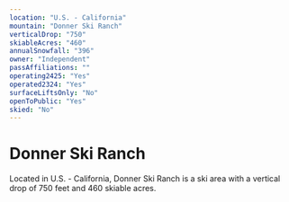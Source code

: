 ```yaml
---
location: "U.S. - California"
mountain: "Donner Ski Ranch"
verticalDrop: "750"
skiableAcres: "460"
annualSnowfall: "396"
owner: "Independent"
passAffiliations: ""
operating2425: "Yes"
operated2324: "Yes"
surfaceLiftsOnly: "No"
openToPublic: "Yes"
skied: "No"
---
```


# Donner Ski Ranch

Located in U.S. - California, Donner Ski Ranch is a ski area with a vertical drop of 750 feet and 460 skiable acres.
